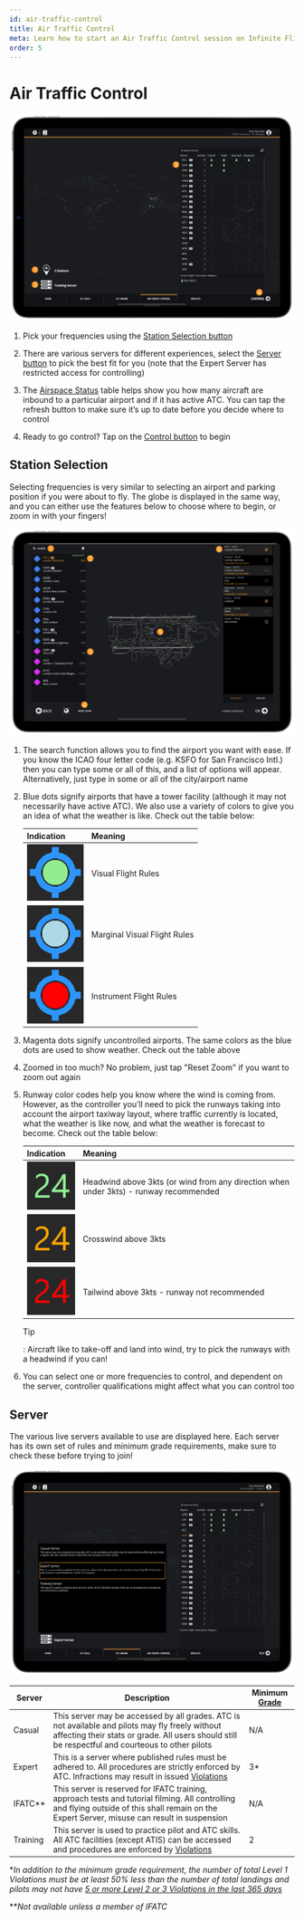 ```yaml
---
id: air-traffic-control
title: Air Traffic Control
meta: Learn how to start an Air Traffic Control session on Infinite Flight.
order: 5
---
```


# Air Traffic Control

![Air Traffic Control](_images/manual/frames/air-traffic-control-227.png)

1. Pick your frequencies using the [Station Selection button](#station-selection)

   

2. There are various servers for different experiences, select the [Server button](/guide/getting-started-guide/home-user-interface/air-traffic-control#server) to pick the best fit for you (note that the Expert Server has restricted access for controlling)

   

3. The [Airspace Status](/guide/getting-started-guide/atc-user-interface/status#status) table helps show you how many aircraft are inbound to a particular airport and if it has active ATC. You can tap the refresh button to make sure it’s up to date before you decide where to control

   

4. Ready to go control? Tap on the [Control button](/guide/getting-started-guide/atc-user-interface/ground-tower-radar#ground%2C-tower-%26-radar) to begin

 

## Station Selection

Selecting frequencies is very similar to selecting an airport and parking position if you were about to fly. The globe is displayed in the same way, and you can either use the features below to choose where to begin, or zoom in with your fingers!

 ![Station Selection](_images/manual/frames/station-selection-page-227.png)



1. The search function allows you to find the airport you want with ease. If you know the ICAO four letter code (e.g. KSFO for San Francisco Intl.) then you can type some or all of this, and a list of options will appear. Alternatively, just type in some or all of the city/airport name

   

2. Blue dots signify airports that have a tower facility (although it may not necessarily have active ATC). We also use a variety of colors to give you an idea of what the weather is like. Check out the table below:

    | Indication                                  | Meaning                      |
    | ------------------------------------------- | ---------------------------- |
    | ![](_images/manual/tables/weather-vfr.png)  | Visual Flight Rules          |
    | ![](_images/manual/tables/weather-mvfr.png) | Marginal Visual Flight Rules |
    | ![](_images/manual/tables/weather-ifr.png)  | Instrument Flight Rules      |



3. Magenta dots signify uncontrolled airports. The same colors as the blue dots are used to show weather. Check out the table above

   

4. Zoomed in too much? No problem, just tap "Reset Zoom" if you want to zoom out again

   

5. Runway color codes help you know where the wind is coming from. However, as the controller you’ll need to pick the runways taking into account the airport taxiway layout, where traffic currently is located, what the weather is like now, and what the weather is forecast to become. Check out the table below:

    | Indication                                    | Meaning                                                      |
    | --------------------------------------------- | ------------------------------------------------------------ |
    | ![](_images/manual/tables/weather-green.png)  | Headwind above 3kts (or wind from any direction when under 3kts) - runway recommended |
    | ![](_images/manual/tables/weather-orange.png) | Crosswind above 3kts                                         |
    | ![](_images/manual/tables/weather-red.png)    | Tailwind above 3kts - runway not recommended                 |
    
     
    
    Tip
    
    : Aircraft like to take-off and land into wind, try to pick the runways with a headwind if you can!
    
    
    
6. You can select one or more frequencies to control, and dependent on the server, controller qualifications might affect what you can control too

    

## Server

The various live servers available to use are displayed here. Each server has its own set of rules and minimum grade requirements, make sure to check these before trying to join!



  ![Online Servers](_images/manual/frames/fly-online-server-page-227.png)



| Server   | Description                                                  | Minimum [Grade](/guide/getting-started-guide/home-user-interface/user-profile#the-grade-table) |
| -------- | ------------------------------------------------------------ | ------------------------------------------------------------ |
| Casual   | This server may be accessed by all grades. ATC is not available and pilots may fly freely without affecting their stats or grade. All users should still be respectful and courteous to other pilots | N/A                                                          |
| Expert   | This is a server where published rules must be adhered to. All procedures are strictly enforced by ATC. Infractions may result in issued [Violations](/guide/getting-started-guide/pilot-user-interface/violations#violations) | 3*                                                           |
| IFATC**  | This server is reserved for IFATC training, approach tests and tutorial filming. All controlling and flying outside of this shall remain on the Expert Server, misuse can result in suspension | N/A                                                          |
| Training | This server is used to practice pilot and ATC skills. All ATC facilities (except ATIS) can be accessed and procedures are enforced by [Violations](/guide/getting-started-guide/pilot-user-interface/violations#violations) | 2                                                            |

**In addition to the minimum grade requirement, the number of total Level 1 Violations must be at least 50% less than the number of total landings and pilots may not have [5 or more Level 2 or 3 Violations in the last 365 days](/guide/getting-started-guide/pilot-user-interface/violations#what-happens-if-i-get-a-violation%3F)*



***Not available unless a member of IFATC*

